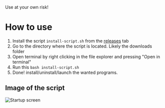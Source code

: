 Use at your own risk!
# How to use

1. Install the script `install-script.sh` from the [releases](https://github.com/LuuppiZ/opinsys-install-script/releases/tag/Release) tab
2. Go to the directory where the script is located. Likely the downloads folder
3. Open terminal by right clicking in the file explorer and pressing "Open in terminal"
4. Run this `bash install-script.sh`
5. Done! install/uninstall/launch the wanted programs.

## Image of the script

![Startup screen](https://raw.githubusercontent.com/LuuppiZ/opinsys-install-script/377fe94bce34b423ba8e3b7635f718cd52f8ce24/sample-image.png)
